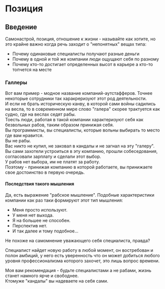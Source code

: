 # Позиция

## Введение
Самонастрой, позиция, отношение к жизни - называйте как хотите, но это крайне важно когда речь заходит о "непонятных" вещах типа:
- Почему одинаковые специалисты получают разные деньги
- Почему в одной и той же компании люди ощущают себя по разному
- Почему кто-то достигает определенных высот в карьере а кто-то топчется на месте

### Галлеры
Вот вам пример - модное название компаний-аутстафферов. Точнее некоторые сотрудники так харакреризуют этот род деятельности.  
И если не брать историческую канву, в которой сами войны садились на весла, то в современном мире слово "галера" скорее трактуется как судно, где на веслах седят рабы.  
Тоесть люди, работая в такой компании характеризуют себя как безвольных рабов, таким образом принижая себя.  
Вы программисты, вы специалисты, которые вольны выбирать то место где вам нравится.  
Вы не рабы.  
Вас никто не купил, не заковал в кандалы и не загнал на эту "галеру".  
Вы сами захотели устроиться в эту компанию, прошли собеседования, согласовали зарплату и сделали этот выбор.  
У рабов нет выбора, им не платят за работу.  
Поэтому - принижая компанию в которой работаете, вы принижаете свое достоинство в первую очередь.  

#### Последствия такого мышления
Да, есть выражение "рабское мышление". Подобные характеристики компании как раз таки формируют этот тип мышления:  
- Меня просто используют.  
- У меня нет выхода.  
- Я на большее не способен.  
- Перспектив нет.
- И так далее и тому подобное...

Не похоже на самомнение уважающего себя специалиста, правда?

Специалист найдет новую работу в любой момент, он востребован и полон амбиций, у него есть уверенность что он может добиться любого уровня профессионализма которого захочет, это лишь вопрос времени.  

Моя вам рекомендация - будьте специалистами а не рабами, жизнь станет намного ярче и свободнее.  
Ктомуже "кандалы" вы надеваете на себя сами.  